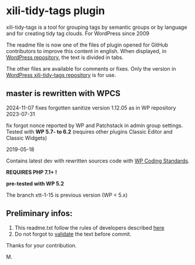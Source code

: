 # xili-tidy-tags plugin
xili-tidy-tags is a tool for grouping tags by semantic groups or by language and for creating tidy tag clouds. For WordPress since 2009

The readme file is now one of the files of plugin opened for GitHub contributors to improve this content in english.
When displayed, in [WordPress repository](https://wordpress.org/plugins/xili-tidy-tags/), the text is divided in tabs.

The other files are available for comments or fixes. Only the version in [WordPress xili-tidy-tags repository](https://wordpress.org/plugins/xili-tidy-tags/) is for use.


## master is rewritten with WPCS
2024-11-07
fixes forgotten sanitize
version 1.12.05 as in WP repository
2023-07-31

fix forgot nonce reported by WP and Patchstack in admin group settings.
Tested with **WP 5.7- to 6.2** (requires other plugins Classic Editor and Classic Widgets)

2019-05-18

Contains latest dev with rewritten sources code with [WP Coding Standards](https://github.com/WordPress-Coding-Standards/WordPress-Coding-Standards).
 
**REQUIRES PHP 7.1+ !**

**pre-tested with WP 5.2**

The branch xtt-1-15 is previous version (WP < 5.x)

## Preliminary infos:

1. This readme.txt follow the rules of developers described [here](https://wordpress.org/plugins/about/)
1. Do not forgot to [validate](https://wordpress.org/plugins/about/validator/) the text before commit.

Thanks for your contribution.

M.